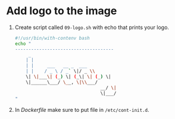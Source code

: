 # Add logo to the image

1. Create script called `09-logo.sh` with echo that prints your logo.

	``` bash
	#!/usr/bin/with-contenv bash
	echo "
	-------------------------------------
		 _                       
		| |                      
		| |     ___   __ _  ___  
		| |    / _ \ / _` \|/ _ \\ 
		\| \|___\| (_) \| (_\| \| (_) \|
		\|______\___/ \__, \|\\___/ 
									__/ \|      
									\|___/       
	"
	```

2. In *Dockerfile* make sure to put file in `/etc/cont-init.d`.
